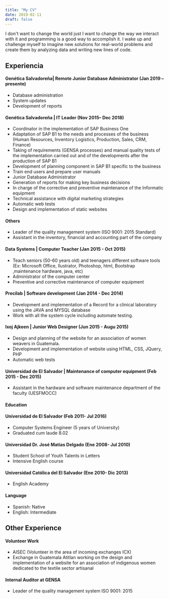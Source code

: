 ```yaml
---
title: "My CV"
date: 2019-02-11
draft: false
---
```


I don't want to change the world just I want to change the way we interact with it and programming is a good way to accomplish it. I wake up and challenge myself to imagine new solutions for real-world problems and create them by analyzing data and writing new lines of code.

## Experiencia
#### **Genética Salvadoreña| Remote Junior Database Administrator		(Jan 2019 – presente)**
* Database administration
* System updates
* Development of reports
  
#### **Genética Salvadoreña | IT Leader				  		(Nov 2015– Dec 2018)**
* Coordinator in the implementation of SAP Business One
* Adaptation of SAP B1 to the needs and processes of the business (Human Resources, Inventory Logistics, Production, Sales, CRM, Finance)
* Taking of requirements (GENSA processes) and manual quality tests of the implementation carried out and of the developments after the production of SAP B1
* Development of planning component in SAP B1 specific to the business
* Train end users and prepare user manuals
* Junior Database Administrator
* Generation of reports for making key business decisions 
* In charge of the corrective and preventive maintenance of the Informatic equipment
* Technical assistance with digital marketing strategies
* Automatic web tests
* Design and implementation of static websites

#### **Others** 
* Leader of the quality management system (ISO 9001: 2015 Standard)
* Assistant in the inventory, financial and accounting part of the company

#### **Data Systems | Computer Teacher						(Jan 2015 - Oct 2015)**
* Teach seniors (50-60 years old) and teenagers different software tools (Ex: Microsoft Office, Ilustrator, Photoshop, html, Bootstrap ,maintenance hardware, java, etc) 
* Administrator of the computer center 
* Preventive and corrective maintenance of computer equipment


#### **Precilab | Software development						(Jan 2014 - Dec 2014)**
* Development and implementation of a Record for a clinical laboratory using the JAVA and MYSQL database
* Work with all the system cycle including automate testing.

#### **Ixoj Ajkeen | Junior Web Designer						(Jun 2015 - Augu 2015)**                  
* Design and planning of the website for an association of women weavers in Guatemala. 
* Development and implementation of website using HTML, CSS, JQuery, PHP 
* Automatic web tests

#### **Universidad de El Salvador | Maintenance of computer equipment 	(Feb 2015 - Dec 2015)**                  
* Assistant in the hardware and software maintenance department of the faculty (UESFMOCC)

#### **Education** 
#### Universidad de El Salvador  (Feb 2011- Jul 2016)
* Computer Systems Engineer (5 years of University)
* Graduated cum laude 8.02

#### Universidad Dr. José Matías Delgado (Ene 2008- Jul 2010)
* Student School of Youth Talents in Letters
* Intensive English course

#### Universidad Católica del El Salvador (Ene 2010- Dic 2013)
* English Academy

#### Language
* Spanish: Native
* English: Intermediate





## Other Experience
#### Volunteer Work
* AISEC (Volunteer in the area of ​​incoming exchanges ICX)
* Exchange in Guatemala Atitlan working on the design and implementation of a website for an association of indigenous women dedicated to the textile sector artisanal


#### Internal Auditor at GENSA
* Leader of the quality management system ISO 9001: 2015






